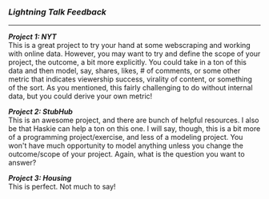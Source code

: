 ### ***Lightning Talk Feedback***

***

***Project 1: NYT***  
This is a great project to try your hand at some webscraping and working with online data. However, you may want to try and define the scope of your project, the outcome, a bit more explicitly. You could take in a ton of this data and then model, say, shares, likes, # of comments, or some other metric that indicates viewership success, virality of content, or something of the sort. As you mentioned, this fairly challenging to do without internal data, but you could derive your own metric!   


***Project 2: StubHub***  
This is an awesome project, and there are bunch of helpful resources. I also be that Haskie can help a ton on this one. I will say, though, this is a bit more of a programming project/exercise, and less of a modeling project. You won't have much opportunity to model anything unless you change the outcome/scope of your project. Again, what is the question you want to answer?


***Project 3: Housing***  
This is perfect. Not much to say!
